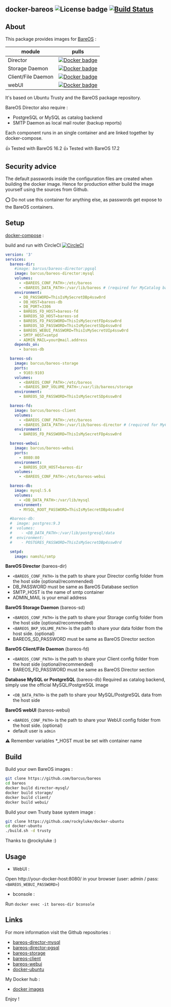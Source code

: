 ## docker-bareos ![License badge][license-img] [![Build Status][build-img]][build-url]

## About
This package provides images for [BareOS](http://www.bareos.org) :

module|pulls
-----|-----
Director| [![Docker badge][docker-img-dir]][docker-url-dir]
Storage Daemon| [![Docker badge][docker-img-sd]][docker-url-sd]
Client/File Daemon| [![Docker badge][docker-img-fd]][docker-url-fd]
webUI| [![Docker badge][docker-img-ui]][docker-url-ui]

It's based on Ubuntu Trusty and the BareOS package repository.

BareOS Director also require :
* PostgreSQL or MySQL as catalog backend
* SMTP Daemon as local mail router (backup reports)

Each component runs in an single container and are linked together by docker-compose.

:+1: Tested with BareOS 16.2
:+1: Tested with BareOS 17.2 

## Security advice
The default passwords inside the configuration files are created when building the docker image. Hence for production either build the image yourself using the sources from Github.

:o: Do not use this container for anything else, as passwords get expose to the BareOS containers.

## Setup

[docker-compose](https://docs.docker.com/compose/) :

build and run with CircleCI [![CircleCI][circleci-img]][circleci-url]

```yml
version: '3'
services:
  bareos-dir:
    #image: barcus/bareos-director:pgsql
    image: barcus/bareos-director:mysql
    volumes:
      - <BAREOS_CONF_PATH>:/etc/bareos
      - <BAREOS_DATA_PATH>:/var/lib/bareos # (required for MyCatalog backup)
    environment:
      - DB_PASSWORD=ThisIsMySecretDBp4ssw0rd
      - DB_HOST=bareos-db
      - DB_PORT=3306
      - BAREOS_FD_HOST=bareos-fd
      - BAREOS_SD_HOST=bareos-sd
      - BAREOS_FD_PASSWORD=ThisIsMySecretFDp4ssw0rd
      - BAREOS_SD_PASSWORD=ThisIsMySecretSDp4ssw0rd
      - BAREOS_WEBUI_PASSWORD=ThisIsMySecretUIp4ssw0rd
      - SMTP_HOST=smtpd
      - ADMIN_MAIL=your@mail.address
    depends_on:
      - bareos-db

  bareos-sd:
    image: barcus/bareos-storage
    ports:
      - 9103:9103
    volumes:
      - <BAREOS_CONF_PATH>:/etc/bareos
      - <BAREOS_BKP_VOLUME_PATH>:/var/lib/bareos/storage
    environment:
      - BAREOS_SD_PASSWORD=ThisIsMySecretSDp4ssw0rd

  bareos-fd:
    image: barcus/bareos-client
    volumes:
      - <BAREOS_CONF_PATH>:/etc/bareos
      - <BAREOS_DATA_PATH>:/var/lib/bareos-director # (required for MyCatalog backup)
    environment:
      - BAREOS_FD_PASSWORD=ThisIsMySecretFDp4ssw0rd

  bareos-webui:
    image: barcus/bareos-webui
    ports:
      - 8080:80
    environment:
      - BAREOS_DIR_HOST=bareos-dir
    volumes:
      - <BAREOS_CONF_PATH>:/etc/bareos-webui

  bareos-db:
    image: mysql:5.6
    volumes:
      - <DB_DATA_PATH>:/var/lib/mysql
    environment:
      - MYSQL_ROOT_PASSWORD=ThisIsMySecretDBp4ssw0rd

  #bareos-db:
  #  image: postgres:9.3
  #  volumes:
  #    - <DB_DATA_PATH>:/var/lib/postgresql/data
  #  environment:
  #    - POSTGRES_PASSWORD=ThisIsMySecretDBp4ssw0rd

  smtpd:
    image: namshi/smtp
```

**BareOS Director** (bareos-dir)
* `<BAREOS_CONF_PATH>` is the path to share your Director config folder from the host side (optional/recommended)
* DB_PASSWORD must be same as BareOS Database section
* SMTP_HOST is the name of smtp container
* ADMIN_MAIL is your email address

**BareOS Storage Daemon** (bareos-sd)
* `<BAREOS_CONF_PATH>` is the path to share your Storage config folder from the host side (optional/recommended)
* `<BAREOS_BKP_VOLUME_PATH>` is the path to share your data folder from the host side. (optional)
* BAREOS_SD_PASSWORD must be same as BareOS Director section

**BareOS Client/File Daemon** (bareos-fd)
* `<BAREOS_CONF_PATH>` is the path to share your Client config folder from the host side (optional/recommended)
* BAREOS_FD_PASSWORD must be same as BareOS Director section

**Database MySQL or PostgreSQL** (bareos-db)
Required as catalog backend, simply use the official MySQL/PostgreSQL image
* `<DB_DATA_PATH>` is the path to share your MySQL/PostgreSQL data from the host side

**BareOS webUI** (bareos-webui)
* `<BAREOS_CONF_PATH>` is the path to share your WebUI config folder from the host side. (optional)
* default user is `admin`

:warning: Remember variables *_HOST must be set with container name

## Build

Build your own BareOS images :
```bash
git clone https://github.com/barcus/bareos
cd bareos
docker build director-mysql/
docker build storage/
docker build client/
docker build webui/
```

Build your own Trusty base system image :
```bash
git clone https://github.com/rockyluke/docker-ubuntu
cd docker-ubuntu
./build.sh -d trusty
```

Thanks to @rockyluke :)

## Usage

* WebUI :

Open http://your-docker-host:8080/ in your browser (user: admin / pass: `<BAREOS_WEBUI_PASSWORD>`)

* bconsole :

Run `docker exec -it bareos-dir bconsole`

## Links

For more information visit the Github repositories :

* [bareos-director-mysql](https://github.com/barcus/bareos/tree/master/director-mysql)
* [bareos-director-pgsql](https://github.com/barcus/bareos/tree/master/director-pgsql)
* [bareos-storage](https://github.com/barcus/bareos/tree/master/storage)
* [bareos-client](https://github.com/barcus/bareos/tree/master/client)
* [bareos-webui](https://github.com/barcus/bareos/tree/master/webui)
* [docker-ubuntu](https://github.com/rockyluke/docker-ubuntu)

My Docker hub :
* [docker images](https://hub.docker.com/r/barcus)

Enjoy !

[license-img]: https://img.shields.io/badge/license-ISC-blue.svg
[build-img]: https://travis-ci.org/barcus/bareos.svg?branch=master
[build-url]: https://travis-ci.org/barcus/bareos
[docker-img-dir]: https://img.shields.io/docker/pulls/barcus/bareos-director.svg
[docker-url-dir]: https://registry.hub.docker.com/u/barcus/bareos-director
[docker-img-sd]: https://img.shields.io/docker/pulls/barcus/bareos-storage.svg
[docker-url-sd]: https://registry.hub.docker.com/u/barcus/bareos-storage
[docker-img-fd]: https://img.shields.io/docker/pulls/barcus/bareos-client.svg
[docker-url-fd]: https://registry.hub.docker.com/u/barcus/bareos-client
[docker-img-ui]: https://img.shields.io/docker/pulls/barcus/bareos-webui.svg
[docker-url-ui]: https://registry.hub.docker.com/u/barcus/bareos-webui
[circleci-url]: https://circleci.com/gh/barcus/bareos
[circleci-img]: https://circleci.com/gh/barcus/bareos.svg?style=svg
